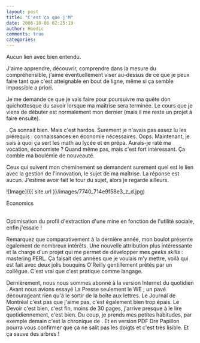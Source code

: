 ```yaml
---
layout: post
title: "C'est ça que j'M"
date: 2006-10-06 02:25:19
author: Hoedic
comments: true
categories: 
---
```



Aucun lien avec  bien entendu.

J'aime apprendre, découvrir, comprendre dans la mesure du compréhensible, j'aime éventuellement viser au-dessus de ce que je peux faire tant que c'est atteignable en bout de ligne, même si ça semble impossible a priori.

Je me demande ce que je vais faire pour poursuivre ma quête don quichottesque du savoir lorsque ma maîtrise sera terminée. Le cours que je viens de débuter est normalement mon dernier (mais il me reste un projet à faire ensuite).

. Ça sonnait bien. Mais c'est hardos. Surement je n'avais pas assez lu les prérequis : connaissances en économie nécessaires. Oops. Maintenant, je sais à quoi ça sert les math au lycée et en prépa. Aurais-je raté ma vocation, économiste ? Quand même pas, mais c'est fort intéressant. Ça comble ma boulémie de nouveauté.

Ceux qui suivent mon cheminement se demandent surement quel est le lien avec la gestion de l'innovation, le sujet de ma maîtrise. La réponse est aucun. J'estime avoir fait le tour du sujet, alors je regarde ailleurs.


![Image]({{ site.url }}/images/7740_714e9f58e3_z_d.jpg)
<div class="photoattrib">Economics</div>

<br/>Optimisation du profil d'extraction d'une mine en fonction de l'utilité sociale, enfin j'essaie !

Remarquez que comparativement à la dernière année, mon boulot présente également de nombreux intérêts. Une nouvelle attribution plus intéressante et la charge d'un projet qui me permet de développer mes *geeks skills* : mastering PERL. Ça faisait des années que je voulais m'y mettre, voilà qui est fait avec deux jolis bouquins O'Reilly gentillement prêtés par un collègue. C'est vrai que c'est pratique comme langage.

Dernièrement, nous nous sommes abonné à la version Internet du quotidien . Avant nous avions essayé La Presse seulement le WE ; un pavé décourageant rien qu'à le sortir de la boîte aux lettres. Le Journal de Montréal c'est pas que j'aime pas, c'est également bien trop épais. Le Devoir c'est bien, c'est fin, moins de 30 pages, j'arrive presque à le lire quotidiennement, c'est bien. Du coup, je prends mes petites habitudes, par exemple demain c'est la chronique de . Et en version PDF Dre Papillon pourra vous confirmer que ça ne salit pas les doigts et c'est très lisible. Et ça sauve des arbres !